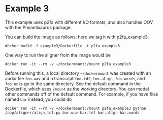 # Example 3

This example uses p2fa with different I/O formats, and also handles OOV
with the Phonetisaurus package.

You can build the image as follows; here we tag it with p2fa_example3.

    docker build -f example3/Dockerfile -t p2fa_example3 .

One way to run the aligner from the image would be 

    docker run -it --rm -v ~/dockermount:/mount p2fa_example3

Before running this, a local directory `~/dockermount` was created with an audio
file `foo.wav` and a transcript `foo.tdf`; `foo.align`, `foo.words`, and `foo.unks` go to the same directory.
See the default command in the Dockerfile, which uses `/mount` as the working directory.
You can model other commands off of the default command.  For example, if you have files named `bar` instead, you could do

    docker run -it --rm -v ~/dockermount:/mount p2fa_example3 python /app/aligner/align_tdf.py bar.wav bar.tdf bar.align bar.words

